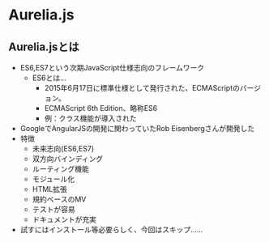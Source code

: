 # Aurelia.js

## Aurelia.jsとは
* ES6,ES7という次期JavaScript仕様志向のフレームワーク
    * ES6とは…
        * 2015年6月17日に標準仕様として発行された、ECMAScriptのバージョン。
        * ECMAScript 6th Edition、略称ES6
        * 例：クラス機能が導入された
* GoogleでAngularJSの開発に関わっていたRob Eisenbergさんが開発した
* 特徴
    * 未来志向(ES6,ES7)
    * 双方向バインディング
    * ルーティング機能
    * モジュール化
    * HTML拡張
    * 規約ベースのMV
    * テストが容易
    * ドキュメントが充実
* 試すにはインストール等必要らしく、今回はスキップ……
